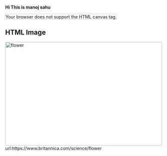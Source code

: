 <b>Hi This is manoj sahu</b>
<html>
<body>

<canvas id="myCanvas" width="200" height="100" style="border:1px solid #d3d3d3;">
Your browser does not support the HTML canvas tag.</canvas>

<script>
var c = document.getElementById("myCanvas"); 
var ctx = c.getContext("2d");
// Create gradient
var grd = ctx.createLinearGradient(0,0,200,0);
grd.addColorStop(0,"red");
grd.addColorStop(1,"white");
// Fill with gradient
ctx.fillStyle = grd;
ctx.fillRect(10,10,150,80); 
</script>

</body>
</html>
<html>
<body>

<h2>HTML Image</h2>
<img src="https://www.britannica.com/science/flower" alt="flower" width="500" height="333">

</body>
</html>
<a>url:https://www.britannica.com/science/flower<a/>

